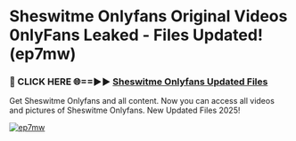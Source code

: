 # Sheswitme Onlyfans Original Videos 0nlyFans Leaked - Files Updated! (ep7mw)

<h3>🔴 CLICK HERE 🌐==►► <a href="https://tinyurl.com/2m67pmp6" rel="nofollow">Sheswitme Onlyfans Updated Files</a></h3>

Get Sheswitme Onlyfans and all content. Now you can access all videos and pictures of Sheswitme Onlyfans. New Updated Files 2025!

[![ep7mw](https://i.imgur.com/H4QAA4z.gif)](https://tinyurl.com/2m67pmp6)